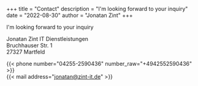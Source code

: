 +++
title = "Contact"
description = "I'm looking forward to your inquiry"
date = "2022-08-30"
author = "Jonatan Zint"
+++

I'm looking forward to your inquiry

Jonatan Zint IT Dienstleistungen  
Bruchhauser Str. 1  
27327 Martfeld  

{{< phone number="04255-2590436" number_raw="+4942552590436" >}}  
{{< mail address="jonatan@zint-it.de" >}}